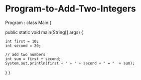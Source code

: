 # Program-to-Add-Two-Integers
Program :
class Main {

  public static void main(String[] args) {
    
    int first = 10;
    int second = 20;

    // add two numbers
    int sum = first + second;
    System.out.println(first + " + " + second + " = "  + sum);
  }
}
